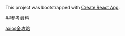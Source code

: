 This project was bootstrapped with [Create React App](https://github.com/facebook/create-react-app).

##參考資料

[axios全攻略](https://ykloveyxk.github.io/2017/02/25/axios%E5%85%A8%E6%94%BB%E7%95%A5/)